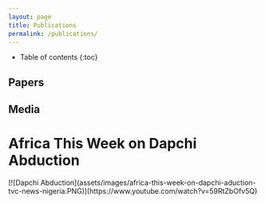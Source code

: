 ```yaml
---
layout: page
title: Publications
permalink: /publications/
---
```

* Table of contents
{:toc}

## Papers

## Media
<h1>Africa This Week on Dapchi Abduction</h1>
[![Dapchi Abduction](assets/images/africa-this-week-on-dapchi-aduction-tvc-news-nigeria.PNG)](https://www.youtube.com/watch?v=59RtZbOfv5Q)
